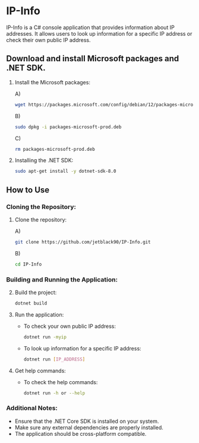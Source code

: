 # IP-Info

IP-Info is a C# console application that provides information about IP addresses. It allows users to look up information for a specific IP address or check their own public IP address.

## Download and install Microsoft packages and .NET SDK.

1. Install the Microsoft packages:

   A)
   ```sh
   wget https://packages.microsoft.com/config/debian/12/packages-microsoft-prod.deb -O packages-microsoft-prod.deb
   ```
   B)
   ```sh
   sudo dpkg -i packages-microsoft-prod.deb
   ```
   C)
   ```sh
   rm packages-microsoft-prod.deb
   ```

3. Installing the .NET SDK:
   ```sh
   sudo apt-get install -y dotnet-sdk-8.0
   ```

## How to Use

### Cloning the Repository:

1. Clone the repository:

   A)
   ```sh
   git clone https://github.com/jetblack90/IP-Info.git
   ```

   B)
   ```sh
   cd IP-Info
   ```

### Building and Running the Application:

2. Build the project:
   ```sh
   dotnet build
   ```

3. Run the application:
   - To check your own public IP address:
     ```sh
     dotnet run -myip
     ```

   - To look up information for a specific IP address:
     ```sh
     dotnet run [IP_ADDRESS]
     ```

4. Get help commands:
   - To check the help commands:
     ```sh
     dotnet run -h or --help
     ```

### Additional Notes:

- Ensure that the .NET Core SDK is installed on your system.
- Make sure any external dependencies are properly installed.
- The application should be cross-platform compatible.
